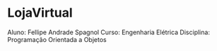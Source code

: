 # LojaVirtual
Aluno: Fellipe Andrade Spagnol
Curso: Engenharia Elétrica
Disciplina: Programação Orientada a Objetos
